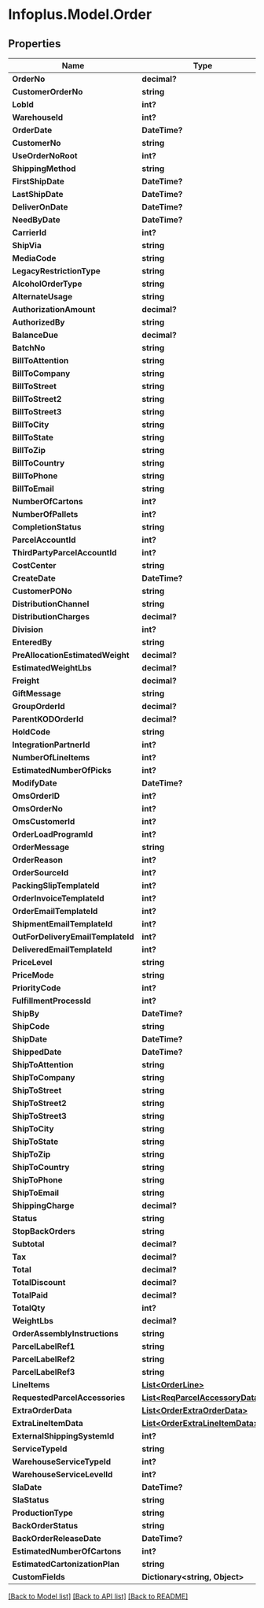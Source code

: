 # Infoplus.Model.Order
## Properties

Name | Type | Description | Notes
------------ | ------------- | ------------- | -------------
**OrderNo** | **decimal?** |  | [optional] 
**CustomerOrderNo** | **string** |  | [optional] 
**LobId** | **int?** |  | 
**WarehouseId** | **int?** |  | 
**OrderDate** | **DateTime?** |  | [optional] 
**CustomerNo** | **string** |  | [optional] 
**UseOrderNoRoot** | **int?** |  | [optional] 
**ShippingMethod** | **string** |  | [optional] 
**FirstShipDate** | **DateTime?** |  | [optional] 
**LastShipDate** | **DateTime?** |  | [optional] 
**DeliverOnDate** | **DateTime?** |  | [optional] 
**NeedByDate** | **DateTime?** |  | [optional] 
**CarrierId** | **int?** |  | [optional] 
**ShipVia** | **string** |  | [optional] 
**MediaCode** | **string** |  | [optional] 
**LegacyRestrictionType** | **string** |  | [optional] 
**AlcoholOrderType** | **string** |  | [optional] 
**AlternateUsage** | **string** |  | [optional] 
**AuthorizationAmount** | **decimal?** |  | [optional] 
**AuthorizedBy** | **string** |  | [optional] 
**BalanceDue** | **decimal?** |  | [optional] 
**BatchNo** | **string** |  | [optional] 
**BillToAttention** | **string** |  | [optional] 
**BillToCompany** | **string** |  | [optional] 
**BillToStreet** | **string** |  | [optional] 
**BillToStreet2** | **string** |  | [optional] 
**BillToStreet3** | **string** |  | [optional] 
**BillToCity** | **string** |  | [optional] 
**BillToState** | **string** |  | [optional] 
**BillToZip** | **string** |  | [optional] 
**BillToCountry** | **string** |  | [optional] 
**BillToPhone** | **string** |  | [optional] 
**BillToEmail** | **string** |  | [optional] 
**NumberOfCartons** | **int?** |  | [optional] 
**NumberOfPallets** | **int?** |  | [optional] 
**CompletionStatus** | **string** |  | [optional] 
**ParcelAccountId** | **int?** |  | [optional] 
**ThirdPartyParcelAccountId** | **int?** |  | [optional] 
**CostCenter** | **string** |  | [optional] 
**CreateDate** | **DateTime?** |  | [optional] 
**CustomerPONo** | **string** |  | [optional] 
**DistributionChannel** | **string** |  | [optional] 
**DistributionCharges** | **decimal?** |  | [optional] 
**Division** | **int?** |  | [optional] 
**EnteredBy** | **string** |  | [optional] 
**PreAllocationEstimatedWeight** | **decimal?** |  | [optional] 
**EstimatedWeightLbs** | **decimal?** |  | [optional] 
**Freight** | **decimal?** |  | [optional] 
**GiftMessage** | **string** |  | [optional] 
**GroupOrderId** | **decimal?** |  | [optional] 
**ParentKODOrderId** | **decimal?** |  | [optional] 
**HoldCode** | **string** |  | [optional] 
**IntegrationPartnerId** | **int?** |  | [optional] 
**NumberOfLineItems** | **int?** |  | [optional] 
**EstimatedNumberOfPicks** | **int?** |  | [optional] 
**ModifyDate** | **DateTime?** |  | [optional] 
**OmsOrderID** | **int?** |  | [optional] 
**OmsOrderNo** | **int?** |  | [optional] 
**OmsCustomerId** | **int?** |  | [optional] 
**OrderLoadProgramId** | **int?** |  | [optional] 
**OrderMessage** | **string** |  | [optional] 
**OrderReason** | **int?** |  | [optional] 
**OrderSourceId** | **int?** |  | [optional] 
**PackingSlipTemplateId** | **int?** |  | [optional] 
**OrderInvoiceTemplateId** | **int?** |  | [optional] 
**OrderEmailTemplateId** | **int?** |  | [optional] 
**ShipmentEmailTemplateId** | **int?** |  | [optional] 
**OutForDeliveryEmailTemplateId** | **int?** |  | [optional] 
**DeliveredEmailTemplateId** | **int?** |  | [optional] 
**PriceLevel** | **string** |  | [optional] 
**PriceMode** | **string** |  | [optional] 
**PriorityCode** | **int?** |  | [optional] 
**FulfillmentProcessId** | **int?** |  | [optional] 
**ShipBy** | **DateTime?** |  | [optional] 
**ShipCode** | **string** |  | [optional] 
**ShipDate** | **DateTime?** |  | [optional] 
**ShippedDate** | **DateTime?** |  | [optional] 
**ShipToAttention** | **string** |  | [optional] 
**ShipToCompany** | **string** |  | [optional] 
**ShipToStreet** | **string** |  | [optional] 
**ShipToStreet2** | **string** |  | [optional] 
**ShipToStreet3** | **string** |  | [optional] 
**ShipToCity** | **string** |  | [optional] 
**ShipToState** | **string** |  | [optional] 
**ShipToZip** | **string** |  | [optional] 
**ShipToCountry** | **string** |  | [optional] 
**ShipToPhone** | **string** |  | [optional] 
**ShipToEmail** | **string** |  | [optional] 
**ShippingCharge** | **decimal?** |  | [optional] 
**Status** | **string** |  | [optional] 
**StopBackOrders** | **string** |  | [optional] 
**Subtotal** | **decimal?** |  | [optional] 
**Tax** | **decimal?** |  | [optional] 
**Total** | **decimal?** |  | [optional] 
**TotalDiscount** | **decimal?** |  | [optional] 
**TotalPaid** | **decimal?** |  | [optional] 
**TotalQty** | **int?** |  | [optional] 
**WeightLbs** | **decimal?** |  | [optional] 
**OrderAssemblyInstructions** | **string** |  | [optional] 
**ParcelLabelRef1** | **string** |  | [optional] 
**ParcelLabelRef2** | **string** |  | [optional] 
**ParcelLabelRef3** | **string** |  | [optional] 
**LineItems** | [**List&lt;OrderLine&gt;**](OrderLine.md) |  | 
**RequestedParcelAccessories** | [**List&lt;ReqParcelAccessoryData&gt;**](ReqParcelAccessoryData.md) |  | [optional] 
**ExtraOrderData** | [**List&lt;OrderExtraOrderData&gt;**](OrderExtraOrderData.md) |  | [optional] 
**ExtraLineItemData** | [**List&lt;OrderExtraLineItemData&gt;**](OrderExtraLineItemData.md) |  | [optional] 
**ExternalShippingSystemId** | **int?** |  | [optional] 
**ServiceTypeId** | **string** |  | [optional] 
**WarehouseServiceTypeId** | **int?** |  | [optional] 
**WarehouseServiceLevelId** | **int?** |  | [optional] 
**SlaDate** | **DateTime?** |  | [optional] 
**SlaStatus** | **string** |  | [optional] 
**ProductionType** | **string** |  | [optional] 
**BackOrderStatus** | **string** |  | [optional] 
**BackOrderReleaseDate** | **DateTime?** |  | [optional] 
**EstimatedNumberOfCartons** | **int?** |  | [optional] 
**EstimatedCartonizationPlan** | **string** |  | [optional] 
**CustomFields** | **Dictionary&lt;string, Object&gt;** |  | [optional] 

[[Back to Model list]](../README.md#documentation-for-models) [[Back to API list]](../README.md#documentation-for-api-endpoints) [[Back to README]](../README.md)

